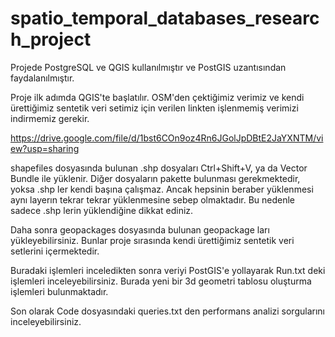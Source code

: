 # spatio_temporal_databases_research_project
 
Projede PostgreSQL ve QGIS kullanılmıştır ve PostGIS uzantısından faydalanılmıştır.

Proje ilk adımda QGIS'te başlatılır. OSM'den çektiğimiz verimiz ve kendi ürettiğimiz sentetik veri setimiz için verilen linkten işlenmemiş verimizi indirmemiz gerekir.

https://drive.google.com/file/d/1bst6COn9oz4Rn6JGolJpDBtE2JaYXNTM/view?usp=sharing 

shapefiles dosyasında bulunan .shp dosyaları Ctrl+Shift+V, ya da Vector Bundle ile yüklenir. 
Diğer dosyaların pakette bulunması gerekmektedir, yoksa .shp ler kendi başına çalışmaz. Ancak
hepsinin beraber yüklenmesi aynı layerın tekrar tekrar yüklenmesine sebep olmaktadır. 
Bu nedenle sadece .shp lerin yüklendiğine dikkat ediniz.

Daha sonra geopackages dosyasında bulunan geopackage ları yükleyebilirsiniz. Bunlar proje sırasında kendi
ürettiğimiz sentetik veri setlerini içermektedir.

Buradaki işlemleri inceledikten sonra veriyi PostGIS'e yollayarak Run.txt deki işlemleri 
inceleyebilirsiniz. Burada yeni bir 3d geometri tablosu oluşturma işlemleri bulunmaktadır.

Son olarak Code dosyasındaki queries.txt den performans analizi sorgularını inceleyebilirsiniz.

